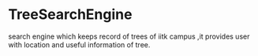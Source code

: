 # TreeSearchEngine
search engine which keeps record of trees of iitk campus ,it provides user with location and useful information of tree. 
